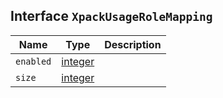 ## Interface `XpackUsageRoleMapping`

| Name | Type | Description |
| - | - | - |
| `enabled` | [integer](./integer.md) | &nbsp; |
| `size` | [integer](./integer.md) | &nbsp; |
